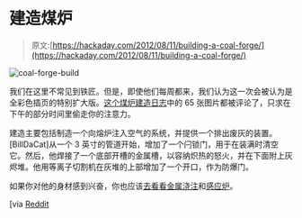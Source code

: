 # 建造煤炉

> 原文:[https://hackaday.com/2012/08/11/building-a-coal-forge/](https://hackaday.com/2012/08/11/building-a-coal-forge/)

![](../Images/6d6b606c2ec497eec3d7e8c555434d10.png "coal-forge-build")

我们在这里不常见到铁匠。但是，即使他们每周都来，我们认为这一次会被认为是全彩色插页的特别扩大版。[这个煤炉建造日志](http://imgur.com/a/rbRdd)中的 65 张图片都被评论了，只求在下午的部分时间里偷走你的注意力。

建造主要包括制造一个向熔炉注入空气的系统，并提供一个排出废灰的装置。[BillDaCat]从一个 3 英寸的管道开始，增加了一个闩锁门，用于在装满时清空它。然后，他焊接了一个底部开槽的金属槽，以容纳炽热的怒火，并在下面附上灰烬堆。他用等离子切割机在灰堆的上部增加了一个开口，作为防爆门。

如果你对他的身材感到兴奋，你也应该[去看看金属浇注](http://hackaday.com/2012/04/28/iron-casting-in-the-parking-lot/)和[感应炉](http://hackaday.com/2012/04/08/build-an-induction-heater-and-become-a-metalsmith/)。

[via [Reddit](http://www.reddit.com/r/DIY/comments/xoanc/i_just_finished_building_a_coal_forge_xpost_from/)